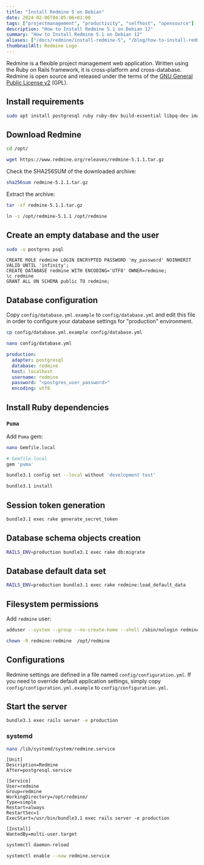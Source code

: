 ```yaml
---
title: "Install Redmine 5 on Debian"
date: 2024-02-06T04:05:06+01:00
tags: ["projectmanagement", "productivity", "selfhost", "opensource"]
description: "How to Install Redmine 5.1 on Debian 12"
summary: "How to Install Redmine 5.1 on Debian 12"
aliases: ["/docs/redmine/install-redmine-5", "/blog/how-to-install-redmine-5.1-on-debian-12/"]
thumbnailAlt: Redmine Logo
---
```


Redmine is a flexible project management web application. Written using the Ruby on Rails framework, it is cross-platform and cross-database.
Redmine is open source and released under the terms of the [GNU General Public License v2](http://www.gnu.org/licenses/old-licenses/gpl-2.0.html) (GPL).

## Install requirements

```bash
sudo apt install postgresql ruby ruby-dev build-essential libpq-dev imagemagick ghostscript
```

## Download Redmine

```bash
cd /opt/
```

```bash
wget https://www.redmine.org/releases/redmine-5.1.1.tar.gz
```

Check the SHA256SUM of the downloaded archive:

```bash
sha256sum redmine-5.1.1.tar.gz 
```

Extract the archive:

```bash
tar -xf redmine-5.1.1.tar.gz
```

```bash
ln -s /opt/redmine-5.1.1 /opt/redmine
```

## Create an empty database and the user

```bash
sudo -u postgres psql
```

```postgresql
CREATE ROLE redmine LOGIN ENCRYPTED PASSWORD 'my_password' NOINHERIT VALID UNTIL 'infinity';
CREATE DATABASE redmine WITH ENCODING='UTF8' OWNER=redmine;
\c redmine
GRANT ALL ON SCHEMA public TO redmine;
```

## Database configuration

Copy `config/database.yml.example` to `config/database.yml` and edit this file in order to configure your database settings for "production" environment.

```bash
cp config/database.yml.example config/database.yml
```

```bash
nano config/database.yml
```

```yaml
production:
  adapter: postgresql
  database: redmine
  host: localhost
  username: redmine
  password: "<postgres_user_password>" 
  encoding: utf8
```

## Install Ruby dependencies

### `Puma`

Add `Puma` gem:

```bash
nano Gemfile.local
```

```ruby
# Gemfile.local
gem 'puma'
```


```bash
bundle3.1 config set --local without 'development test' 
```

```bash
bundle3.1 install
```

## Session token generation

```bash
bundle3.1 exec rake generate_secret_token
```

## Database schema objects creation

```bash
RAILS_ENV=production bundle3.1 exec rake db:migrate
```

## Database default data set

```bash
RAILS_ENV=production bundle3.1 exec rake redmine:load_default_data
```

## Filesystem permissions

Add `redmine` user:

```bash
adduser --system --group --no-create-home --shell /sbin/nologin redmine
```

```bash
chown -R redmine:redmine  /opt/redmine
```

## Configurations

Redmine settings are defined in a file named `config/configuration.yml`.
If you need to override default application settings, simply copy `config/configuration.yml.example` to `config/configuration.yml`. 

## Start the server

```bash
bundle3.1 exec rails server -e production
```

### systemd

```bash
nano /lib/systemd/system/redmine.service
```

```systemd
[Unit]
Description=Redmine
After=postgresql.service

[Service]
User=redmine
Group=redmine
WorkingDirectory=/opt/redmine/
Type=simple
Restart=always
RestartSec=1
ExecStart=/usr/bin/bundle3.1 exec rails server -e production

[Install]
WantedBy=multi-user.target
```

```bash
systemctl daemon-reload
```

```bash
systemctl enable --now redmine.service
```
